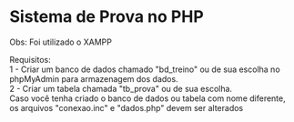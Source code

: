 # Sistema de Prova no PHP

Obs: Foi utilizado o XAMPP

Requisitos:<br/>
1 - Criar um banco de dados chamado "bd_treino" ou de sua escolha no phpMyAdmin para armazenagem dos dados.<br/>
2 - Criar um tabela chamada "tb_prova" ou de sua escolha.<br/>
Caso você tenha criado o banco de dados ou tabela com nome diferente, os arquivos "conexao.inc" e "dados.php" devem ser alterados
